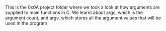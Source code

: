 This is the 0x0A project folder where we took a look at how arguments are supplied to main functions in C. We learnt about argc, which is the argument count, and argv, which stores all the argument values that will be used in the program
